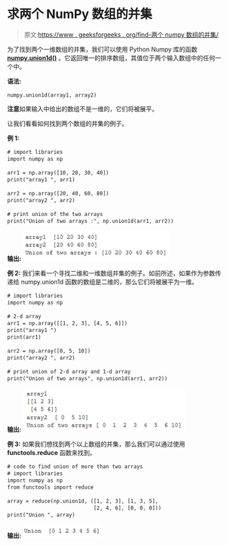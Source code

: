 # 求两个 NumPy 数组的并集

> 原文:[https://www . geeksforgeeks . org/find-两个 numpy 数组的并集/](https://www.geeksforgeeks.org/find-the-union-of-two-numpy-arrays/)

为了找到两个一维数组的并集，我们可以使用 Python Numpy 库的函数 **[numpy.union1d()](https://www.geeksforgeeks.org/numpy-union1d-function-in-python/)** 。它返回唯一的排序数组，其值位于两个输入数组中的任何一个中。

**语法:**

```
numpy.union1d(array1, array2)

```

**注意**如果输入中给出的数组不是一维的，它们将被展平。

让我们看看如何找到两个数组的并集的例子。

**例 1:**

```
# import libraries
import numpy as np

arr1 = np.array([10, 20, 30, 40])
print("array1 ", arr1)

arr2 = np.array([20, 40, 60, 80])
print("array2 ", arr2)

# print union of the two arrays
print("Union of two arrays :", np.union1d(arr1, arr2))
```

**输出:**
![](img/69756e35d3e4e021ce23473a049cc36a.png)

**例 2:**
我们来看一个寻找二维和一维数组并集的例子。如前所述，如果作为参数传递给 numpy.union1d 函数的数组是二维的，那么它们将被展平为一维。

```
# import libraries
import numpy as np

# 2-d array
arr1 = np.array([[1, 2, 3], [4, 5, 6]])
print("array1 ")
print(arr1)

arr2 = np.array([0, 5, 10])
print("array2 ", arr2)

# print union of 2-d array and 1-d array
print("Union of two arrays", np.union1d(arr1, arr2))
```

**输出:**
![](img/a97e0943c1be531e244f4d9b4d19153a.png)

**例 3:**
如果我们想找到两个以上数组的并集，那么我们可以通过使用 **functools.reduce** 函数来找到。

```
# code to find union of more than two arrays
# import libraries
import numpy as np
from functools import reduce

array = reduce(np.union1d, ([1, 2, 3], [1, 3, 5],
                            [2, 4, 6], [0, 0, 0]))
print("Union ", array)
```

**输出:**
![](img/139f3f063fe40934c8d94fa6be81ad57.png)